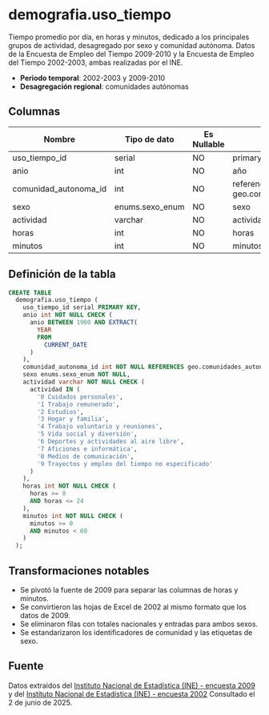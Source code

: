 # demografia.uso_tiempo

Tiempo promedio por día, en horas y minutos, dedicado a los principales grupos de actividad, desagregado por sexo y comunidad autónoma. Datos de la Encuesta de Empleo del Tiempo 2009-2010 y la Encuesta de Empleo del Tiempo 2002-2003, ambas realizadas por el INE.

- **Periodo temporal**: 2002-2003 y 2009-2010
- **Desagregación regional**: comunidades autónomas

## Columnas

| Nombre | Tipo de dato | Es Nullable | Descripción |
| --- | --- | --- | --- |
| uso_tiempo_id | serial | NO | primary key |
| anio | int | NO | año |
| comunidad_autonoma_id | int | NO | referencia a geo.comunidades_autonomas |
| sexo | enums.sexo_enum | NO | sexo |
| actividad | varchar | NO | actividad |
| horas | int | NO | horas |
| minutos | int | NO | minutos |

## Definición de la tabla

```sql
CREATE TABLE
  demografia.uso_tiempo (
    uso_tiempo_id serial PRIMARY KEY,
    anio int NOT NULL CHECK (
      anio BETWEEN 1900 AND EXTRACT(
        YEAR
        FROM
          CURRENT_DATE
      )
    ),
    comunidad_autonoma_id int NOT NULL REFERENCES geo.comunidades_autonomas (comunidad_autonoma_id),
    sexo enums.sexo_enum NOT NULL,
    actividad varchar NOT NULL CHECK (
      actividad IN (
        '0 Cuidados personales',
        '1 Trabajo remunerado',
        '2 Estudios',
        '3 Hogar y familia',
        '4 Trabajo voluntario y reuniones',
        '5 Vida social y diversión',
        '6 Deportes y actividades al aire libre',
        '7 Aficiones e informática',
        '8 Medios de comunicación',
        '9 Trayectos y empleo del tiempo no especificado'
      )
    ),
    horas int NOT NULL CHECK (
      horas >= 0
      AND horas <= 24
    ),
    minutos int NOT NULL CHECK (
      minutos >= 0
      AND minutos < 60
    )
  );
```

## Transformaciones notables

- Se pivotó la fuente de 2009 para separar las columnas de horas y minutos.
- Se convirtieron las hojas de Excel de 2002 al mismo formato que los datos de 2009.
- Se eliminaron filas con totales nacionales y entradas para ambos sexos.
- Se estandarizaron los identificadores de comunidad y las etiquetas de sexo.

## Fuente

Datos extraídos del <a href="https://www.ine.es/jaxi/Tabla.htm?path=/t25/e447/a2009-2010/p07/l0/&file=7.3a.px&L=0" target="_blank">Instituto Nacional de Estadística (INE) - encuesta 2009</a> y del <a href="https://www.ine.es/daco/daco42/empleo/dacoeet.htm" target="_blank">Instituto Nacional de Estadística (INE) - encuesta 2002</a>
Consultado el 2 de junio de 2025.

